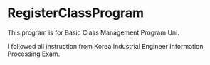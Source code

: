 # RegisterClassProgram
This program is for Basic Class Management Program Uni.

I followed all instruction from Korea Industrial Engineer Information Processing Exam. 

